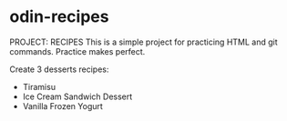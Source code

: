 # odin-recipes
PROJECT: RECIPES
This is a simple project for practicing HTML and git commands. Practice makes perfect.

Create 3 desserts recipes:
- Tiramisu
- Ice Cream Sandwich Dessert
- Vanilla Frozen Yogurt

